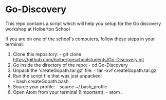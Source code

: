 # Go-Discovery
This repo contains a script which will help you setup for the Go discovery workshop at Holberton School

If you are on one of the school's computers, follow these steps in your terminal:

  1. Clone this repository:
    - git clone https://github.com/holbertonschoolstudents/Go-Discovery.git
  2. Go inside the directory of the repo:
    - cd Go-Discovery
  3. Unpack the 'createGopath.tar.gz' file:
    - tar -xvf createGopath.tar.gz
  4. Run the script file that was just unpacked:       
    - bash createGopath.bash
  5. Source your profile:
    - source ~/.bash_profile
  6. Open Atom from your terminal (!important):
    - atom .

